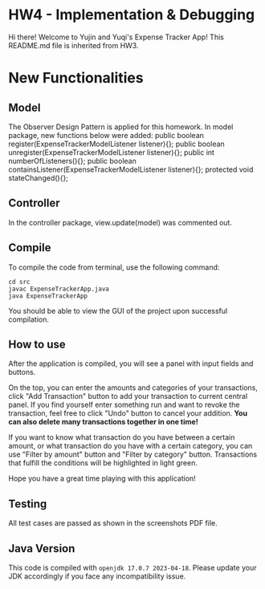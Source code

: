 # HW4 - Implementation & Debugging

Hi there! Welcome to Yujin and Yuqi's Expense Tracker App! This README.md file is inherited from HW3.


# New Functionalities

## Model

The Observer Design Pattern is applied for this homework. In model package, new functions below were added:
public boolean register(ExpenseTrackerModelListener listener){};
public boolean unregister(ExpenseTrackerModelListener listener){};
public int numberOfListeners(){};
public boolean containsListener(ExpenseTrackerModelListener listener){};
protected void stateChanged(){};

## Controller

In the controller package, view.update(model) was commented out.


## Compile

To compile the code from terminal, use the following command:
```
cd src
javac ExpenseTrackerApp.java
java ExpenseTrackerApp
```

You should be able to view the GUI of the project upon successful compilation. 


## How to use

After the application is compiled, you will see a panel with input fields and buttons. 

On the top, you can enter the amounts and categories of your transactions, click "Add Transaction" button to add your transaction to current central panel. If you find yourself enter something run and want to revoke the transaction, feel free to click "Undo" button to cancel your addition. **You can also delete many transactions together in one time!**

If you want to know what transaction do you have between a certain amount, or what transaction do you have with a certain category, you can use "Filter by amount" button and "Filter by category" button. Transactions that fulfill the conditions will be highlighted in light green.

Hope you have a great time playing with this application!


## Testing

All test cases are passed as shown in the screenshots PDF file.


## Java Version
This code is compiled with ```openjdk 17.0.7 2023-04-18```. Please update your JDK accordingly if you face any incompatibility issue.